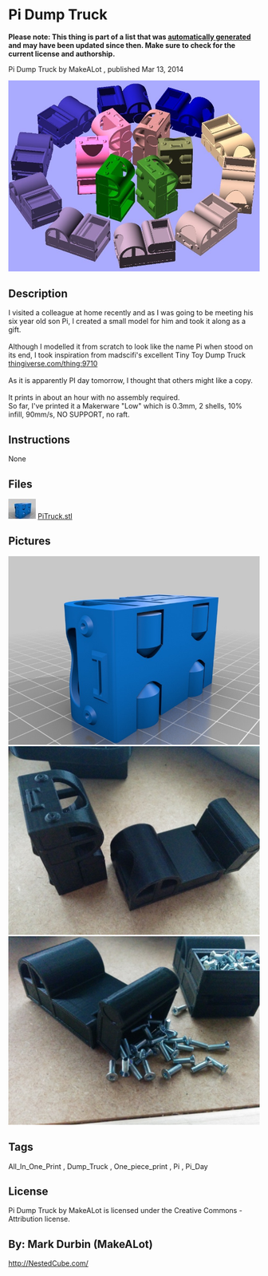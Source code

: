 Pi Dump Truck
===============
**Please note: This thing is part of a list that was [automatically generated](https://github.com/carlosgs/export-things) and may have been updated since then. Make sure to check for the current license and authorship.**  

Pi Dump Truck  by MakeALot , published Mar 13, 2014

![Image](img/PiTrucks_display_large.jpg)

Description
--------
I visited a colleague at home recently and as I was going to be meeting his six year old son Pi, I created a small model for him and took it along as a gift.  <br />
<br />
Although I modelled it from scratch to look like the name Pi when stood on its end, I took inspiration from madscifi's excellent Tiny Toy Dump Truck <a href="http://www.thingiverse.com/thing:9710" target="_blank" rel="nofollow">thingiverse.com/thing:9710</a> <br />
<br />
As it is apparently PI day tomorrow, I thought that others might like a copy.  <br />
<br />
It prints in about an hour with no assembly required.  <br />
So far, I've printed it a Makerware "Low" which is 0.3mm, 2 shells, 10% infill, 90mm/s, NO SUPPORT, no raft.  <br />

Instructions
--------
None

Files
--------
[![Image](img/PiTruck_preview_tinycard.jpg)](PiTruck.stl)
 [ PiTruck.stl](PiTruck.stl)  



Pictures
--------
![Image](img/PiTruck_display_large.jpg)
![Image](img/Nexus_299_display_large.jpg)
![Image](img/Nexus_293_display_large.jpg)


Tags
--------
All_In_One_Print , Dump_Truck , One_piece_print , Pi , Pi_Day  

  

License
--------
Pi Dump Truck by MakeALot is licensed under the Creative Commons - Attribution license.  



By: Mark Durbin (MakeALot)
--------
<http://NestedCube.com/>